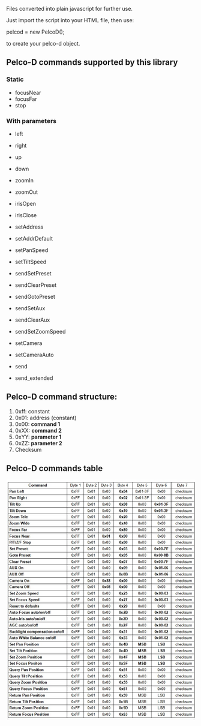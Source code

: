 Files converted into plain javascript for further use.

Just import the script into your HTML file, then use:

pelcod = new PelcoD();

to create your pelco-d object.

## Pelco-D commands supported by this library

### Static
- focusNear
- focusFar
- stop

### With parameters
- left
- right
- up
- down
- zoomIn
- zoomOut
  
- irisOpen
- irisClose
- setAddress
- setAddrDefault
- setPanSpeed
- setTiltSpeed
- sendSetPreset
- sendClearPreset
- sendGotoPreset
- sendSetAux
- sendClearAux
- sendSetZoomSpeed
- setCamera
- setCameraAuto
- send
- send_extended

## Pelco-D command structure:

1) 0xff: constant
2) 0x01: address (constant)
3) 0x00: **command 1**
4) 0xXX: **command 2**
5) 0xYY: **parameter 1**
6) 0xZZ: **parameter 2**
7) Checksum

## Pelco-D commands table

![list](https://github.com/jumpjack/pelcod-javascript/blob/master/plainJS/Pelco-D-CommandList.jpg)



